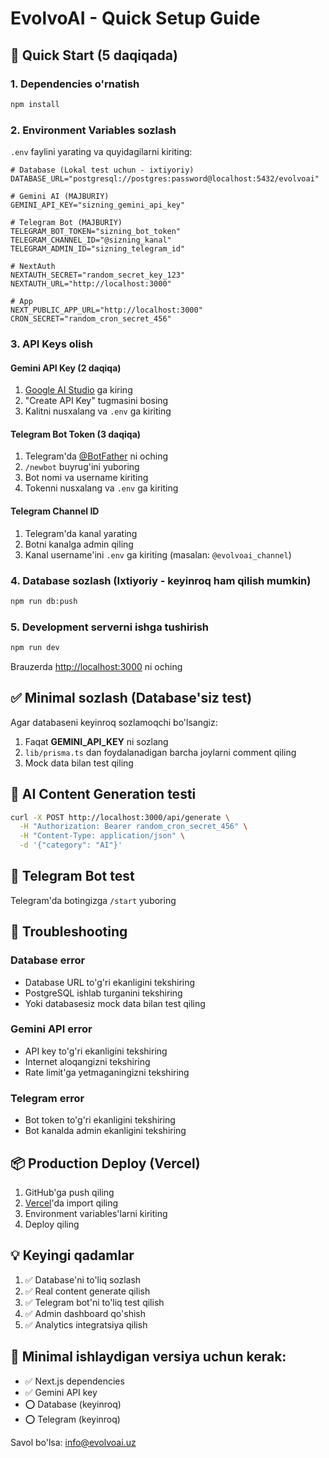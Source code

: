 # EvolvoAI - Quick Setup Guide

## 🚀 Quick Start (5 daqiqada)

### 1. Dependencies o'rnatish
```bash
npm install
```

### 2. Environment Variables sozlash
`.env` faylini yarating va quyidagilarni kiriting:

```env
# Database (Lokal test uchun - ixtiyoriy)
DATABASE_URL="postgresql://postgres:password@localhost:5432/evolvoai"

# Gemini AI (MAJBURIY)
GEMINI_API_KEY="sizning_gemini_api_key"

# Telegram Bot (MAJBURIY)
TELEGRAM_BOT_TOKEN="sizning_bot_token"
TELEGRAM_CHANNEL_ID="@sizning_kanal"
TELEGRAM_ADMIN_ID="sizning_telegram_id"

# NextAuth
NEXTAUTH_SECRET="random_secret_key_123"
NEXTAUTH_URL="http://localhost:3000"

# App
NEXT_PUBLIC_APP_URL="http://localhost:3000"
CRON_SECRET="random_cron_secret_456"
```

### 3. API Keys olish

#### Gemini API Key (2 daqiqa)
1. [Google AI Studio](https://makersuite.google.com/app/apikey) ga kiring
2. "Create API Key" tugmasini bosing
3. Kalitni nusxalang va `.env` ga kiriting

#### Telegram Bot Token (3 daqiqa)
1. Telegram'da [@BotFather](https://t.me/botfather) ni oching
2. `/newbot` buyrug'ini yuboring
3. Bot nomi va username kiriting
4. Tokenni nusxalang va `.env` ga kiriting

#### Telegram Channel ID
1. Telegram'da kanal yarating
2. Botni kanalga admin qiling
3. Kanal username'ini `.env` ga kiriting (masalan: `@evolvoai_channel`)

### 4. Database sozlash (Ixtiyoriy - keyinroq ham qilish mumkin)
```bash
npm run db:push
```

### 5. Development serverni ishga tushirish
```bash
npm run dev
```

Brauzerda [http://localhost:3000](http://localhost:3000) ni oching

## ✅ Minimal sozlash (Database'siz test)

Agar databaseni keyinroq sozlamoqchi bo'lsangiz:

1. Faqat **GEMINI_API_KEY** ni sozlang
2. `lib/prisma.ts` dan foydalanadigan barcha joylarni comment qiling
3. Mock data bilan test qiling

## 🧪 AI Content Generation testi

```bash
curl -X POST http://localhost:3000/api/generate \
  -H "Authorization: Bearer random_cron_secret_456" \
  -H "Content-Type: application/json" \
  -d '{"category": "AI"}'
```

## 📱 Telegram Bot test

Telegram'da botingizga `/start` yuboring

## 🐛 Troubleshooting

### Database error
- Database URL to'g'ri ekanligini tekshiring
- PostgreSQL ishlab turganini tekshiring
- Yoki databasesiz mock data bilan test qiling

### Gemini API error
- API key to'g'ri ekanligini tekshiring
- Internet aloqangizni tekshiring
- Rate limit'ga yetmaganingizni tekshiring

### Telegram error
- Bot token to'g'ri ekanligini tekshiring
- Bot kanalda admin ekanligini tekshiring

## 📦 Production Deploy (Vercel)

1. GitHub'ga push qiling
2. [Vercel](https://vercel.com)'da import qiling
3. Environment variables'larni kiriting
4. Deploy qiling

## 💡 Keyingi qadamlar

1. ✅ Database'ni to'liq sozlash
2. ✅ Real content generate qilish
3. ✅ Telegram bot'ni to'liq test qilish
4. ✅ Admin dashboard qo'shish
5. ✅ Analytics integratsiya qilish

## 🎯 Minimal ishlaydigan versiya uchun kerak:

- ✅ Next.js dependencies
- ✅ Gemini API key
- ⭕ Database (keyinroq)
- ⭕ Telegram (keyinroq)

Savol bo'lsa: info@evolvoai.uz
